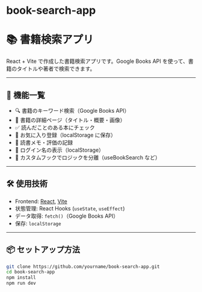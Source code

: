 # book-search-app

# 📚 書籍検索アプリ

React + Vite で作成した書籍検索アプリです。Google Books API を使って、書籍のタイトルや著者で検索できます。

---

## 🚀 機能一覧

- 🔍 書籍のキーワード検索（Google Books API）
- 📖 書籍の詳細ページ（タイトル・概要・画像）
- ✅ 読んだことのある本にチェック
- 💖 お気に入り登録（localStorage に保存）
- 📝 読書メモ・評価の記録
- 👤 ログイン名の表示（localStorage）
- 🧠 カスタムフックでロジックを分離（useBookSearch など）

---

## 🛠️ 使用技術

- Frontend: [React](https://react.dev/), [Vite](https://vitejs.dev/)
- 状態管理: React Hooks (`useState`, `useEffect`)
- データ取得: `fetch()`（Google Books API）
- 保存: `localStorage`

---

## 📦 セットアップ方法

```bash
git clone https://github.com/yourname/book-search-app.git
cd book-search-app
npm install
npm run dev
```
